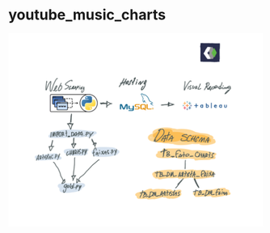 # youtube_music_charts
 
![schema](https://github.com/patrickbarbosa/youtube_music_charts/blob/eca066f0e7731379edc5861c6720c94693e1bc3b/schema.png)

